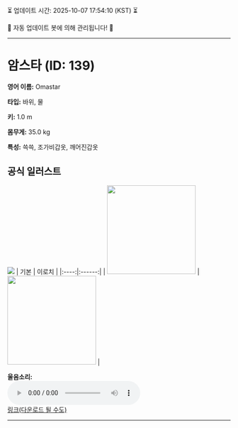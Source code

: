 
⏳ 업데이트 시간: 2025-10-07 17:54:10 (KST) ⏳

🤖 자동 업데이트 봇에 의해 관리됩니다! 🤖

---

# 암스타 (ID: 139)
**영어 이름:** Omastar

**타입:** 바위, 물

**키:** 1.0 m

**몸무게:** 35.0 kg

**특성:** 쓱쓱, 조가비갑옷, 깨어진갑옷

## 공식 일러스트
![](https://raw.githubusercontent.com/PokeAPI/sprites/master/sprites/pokemon/other/official-artwork/139.png)
| 기본 | 이로치 |
|:----:|:------:|
| <img src="http://play.pokemonshowdown.com/sprites/ani/omastar.gif" width="200"> | <img src="http://play.pokemonshowdown.com/sprites/ani-shiny/omastar.gif" width="200"> |

**울음소리:**<br><audio controls src="https://raw.githubusercontent.com/PokeAPI/cries/main/cries/pokemon/latest/139.ogg"></audio><br> [링크(다운로드 될 수도)](https://raw.githubusercontent.com/PokeAPI/cries/main/cries/pokemon/latest/139.ogg)


---
